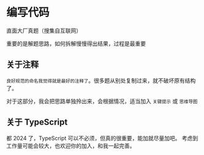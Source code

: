 # 编写代码

直面大厂真题（搜集自互联网）

重要的是解题思路，如何拆解慢慢得出结果，过程是最重要

## 关于注释

`良好规范的命名我觉得就是最好的注释了`。很多题从别处复制过来，就不破坏原有结构了。

对于这部分，我会把思路单独拎出来，会根据情况，适当加入 `关键提示` 或 `思维导图`

## 关于 TypeScript

都 2024 了，TypeScript 可以不必须，但真的很重要，能加就尽量加吧。
考虑到工作量可能会较大，也欢迎你的加入，和我一起完善。
